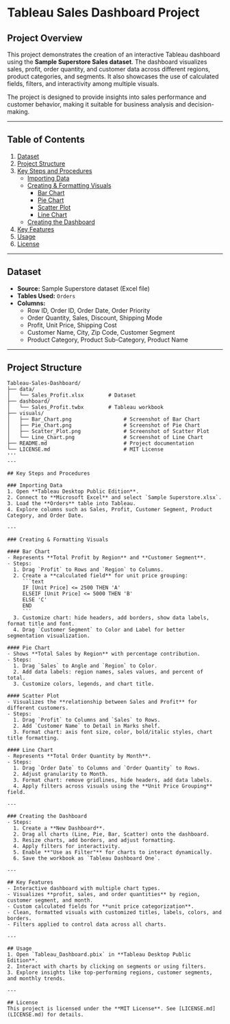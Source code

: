 # Tableau Sales Dashboard Project

## Project Overview
This project demonstrates the creation of an interactive Tableau dashboard using the **Sample Superstore Sales dataset**. The dashboard visualizes sales, profit, order quantity, and customer data across different regions, product categories, and segments. It also showcases the use of calculated fields, filters, and interactivity among multiple visuals.

The project is designed to provide insights into sales performance and customer behavior, making it suitable for business analysis and decision-making.

---

## Table of Contents
1. [Dataset](#dataset)  
2. [Project Structure](#project-structure)  
3. [Key Steps and Procedures](#key-steps-and-procedures)  
   - [Importing Data](#importing-data)  
   - [Creating & Formatting Visuals](#creating--formatting-visuals)  
     - [Bar Chart](#bar-chart)  
     - [Pie Chart](#pie-chart)  
     - [Scatter Plot](#scatter-plot)  
     - [Line Chart](#line-chart)  
   - [Creating the Dashboard](#creating-the-dashboard)  
4. [Key Features](#key-features)  
5. [Usage](#usage)  
6. [License](#license)  

---

## Dataset
- **Source:** Sample Superstore dataset (Excel file)  
- **Tables Used:** `Orders`  
- **Columns:**  
  - Row ID, Order ID, Order Date, Order Priority  
  - Order Quantity, Sales, Discount, Shipping Mode  
  - Profit, Unit Price, Shipping Cost  
  - Customer Name, City, Zip Code, Customer Segment  
  - Product Category, Product Sub-Category, Product Name  

---

## Project Structure

```text
Tableau-Sales-Dashboard/
├── data/
│   └── Sales_Profit.xlsx        # Dataset
├── dashboard/
│   └── Sales_Profit.twbx        # Tableau workbook
├── visuals/
│   ├── Bar_Chart.png                 # Screenshot of Bar Chart
│   ├── Pie_Chart.png                 # Screenshot of Pie Chart
│   ├── Scatter_Plot.png              # Screenshot of Scatter Plot
│   └── Line_Chart.png                # Screenshot of Line Chart
├── README.md                         # Project documentation
└── LICENSE.md                        # MIT License
'''
---

## Key Steps and Procedures

### Importing Data
1. Open **Tableau Desktop Public Edition**.  
2. Connect to **Microsoft Excel** and select `Sample Superstore.xlsx`.  
3. Load the **Orders** table into Tableau.  
4. Explore columns such as Sales, Profit, Customer Segment, Product Category, and Order Date.  

---

### Creating & Formatting Visuals

#### Bar Chart
- Represents **Total Profit by Region** and **Customer Segment**.  
- Steps:
  1. Drag `Profit` to Rows and `Region` to Columns.  
  2. Create a **calculated field** for unit price grouping:
     ```text
     IF [Unit Price] <= 2500 THEN 'A'
     ELSEIF [Unit Price] <= 5000 THEN 'B'
     ELSE 'C'
     END
     ```
  3. Customize chart: hide headers, add borders, show data labels, format title and font.  
  4. Drag `Customer Segment` to Color and Label for better segmentation visualization.  

#### Pie Chart
- Shows **Total Sales by Region** with percentage contribution.  
- Steps:
  1. Drag `Sales` to Angle and `Region` to Color.  
  2. Add data labels: region names, sales values, and percent of total.  
  3. Customize colors, legends, and chart title.  

#### Scatter Plot
- Visualizes the **relationship between Sales and Profit** for different customers.  
- Steps:
  1. Drag `Profit` to Columns and `Sales` to Rows.  
  2. Add `Customer Name` to Detail in Marks shelf.  
  3. Format chart: axis font size, color, bold/italic styles, chart title formatting.  

#### Line Chart
- Represents **Total Order Quantity by Month**.  
- Steps:
  1. Drag `Order Date` to Columns and `Order Quantity` to Rows.  
  2. Adjust granularity to Month.  
  3. Format chart: remove gridlines, hide headers, add data labels.  
  4. Apply filters across visuals using the **Unit Price Grouping** field.  

---

### Creating the Dashboard
- Steps:
  1. Create a **New Dashboard**.  
  2. Drag all charts (Line, Pie, Bar, Scatter) onto the dashboard.  
  3. Resize charts, add borders, and adjust formatting.  
  4. Apply filters for interactivity.  
  5. Enable **"Use as Filter"** for charts to interact dynamically.  
  6. Save the workbook as `Tableau Dashboard One`.  

---

## Key Features
- Interactive dashboard with multiple chart types.  
- Visualizes **profit, sales, and order quantities** by region, customer segment, and month.  
- Custom calculated fields for **unit price categorization**.  
- Clean, formatted visuals with customized titles, labels, colors, and borders.  
- Filters applied to control data across all charts.  

---

## Usage
1. Open `Tableau_Dashboard.pbix` in **Tableau Desktop Public Edition**.  
2. Interact with charts by clicking on segments or using filters.  
3. Explore insights like top-performing regions, customer segments, and monthly trends.  

---

## License
This project is licensed under the **MIT License**. See [LICENSE.md](LICENSE.md) for details.
